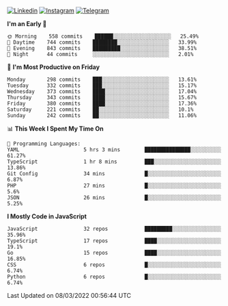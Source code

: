 [![Linkedin](https://img.shields.io/badge/-Archie-blue?style=flat-square&labelColor=gray&logo=Linkedin&logoColor=white&link=https://www.linkedin.com/in/archisdi)](https://www.linkedin.com/in/archisdi)
[![Instagram](https://img.shields.io/badge/-@archisdi-orange?style=flat-square&labelColor=gray&logo=Instagram&logoColor=white&link=https://www.instagram.com/archisdi)](https://www.instagram.com/archisdi)
[![Telegram](https://img.shields.io/badge/-aai-informational?style=flat-square&labelColor=gray&logo=telegram&logoColor=white&link=https://t.me/archisdi)](https://t.me/archisdi)

<!--START_SECTION:waka-->
**I'm an Early 🐤** 

```text
🌞 Morning    558 commits    ██████░░░░░░░░░░░░░░░░░░░   25.49% 
🌆 Daytime    744 commits    ████████░░░░░░░░░░░░░░░░░   33.99% 
🌃 Evening    843 commits    █████████░░░░░░░░░░░░░░░░   38.51% 
🌙 Night      44 commits     ░░░░░░░░░░░░░░░░░░░░░░░░░   2.01%

```
📅 **I'm Most Productive on Friday** 

```text
Monday       298 commits    ███░░░░░░░░░░░░░░░░░░░░░░   13.61% 
Tuesday      332 commits    ███░░░░░░░░░░░░░░░░░░░░░░   15.17% 
Wednesday    373 commits    ████░░░░░░░░░░░░░░░░░░░░░   17.04% 
Thursday     343 commits    ████░░░░░░░░░░░░░░░░░░░░░   15.67% 
Friday       380 commits    ████░░░░░░░░░░░░░░░░░░░░░   17.36% 
Saturday     221 commits    ██░░░░░░░░░░░░░░░░░░░░░░░   10.1% 
Sunday       242 commits    ██░░░░░░░░░░░░░░░░░░░░░░░   11.06%

```


📊 **This Week I Spent My Time On** 

```text
💬 Programming Languages: 
YAML                     5 hrs 3 mins        ███████████████░░░░░░░░░░   61.27% 
TypeScript               1 hr 8 mins         ███░░░░░░░░░░░░░░░░░░░░░░   13.86% 
Git Config               34 mins             █░░░░░░░░░░░░░░░░░░░░░░░░   6.87% 
PHP                      27 mins             █░░░░░░░░░░░░░░░░░░░░░░░░   5.6% 
JSON                     26 mins             █░░░░░░░░░░░░░░░░░░░░░░░░   5.25%

```

**I Mostly Code in JavaScript** 

```text
JavaScript               32 repos            █████████░░░░░░░░░░░░░░░░   35.96% 
TypeScript               17 repos            ████░░░░░░░░░░░░░░░░░░░░░   19.1% 
Go                       15 repos            ████░░░░░░░░░░░░░░░░░░░░░   16.85% 
CSS                      6 repos             █░░░░░░░░░░░░░░░░░░░░░░░░   6.74% 
Python                   6 repos             █░░░░░░░░░░░░░░░░░░░░░░░░   6.74%

```



 Last Updated on 08/03/2022 00:56:44 UTC
<!--END_SECTION:waka-->